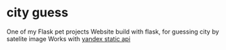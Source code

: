 ﻿# city guess
One of my Flask pet projects
Website build with flask, for guessing city by satelite image
Works with [yandex static api](https://yandex.ru/dev/staticapi/doc/ru/)

